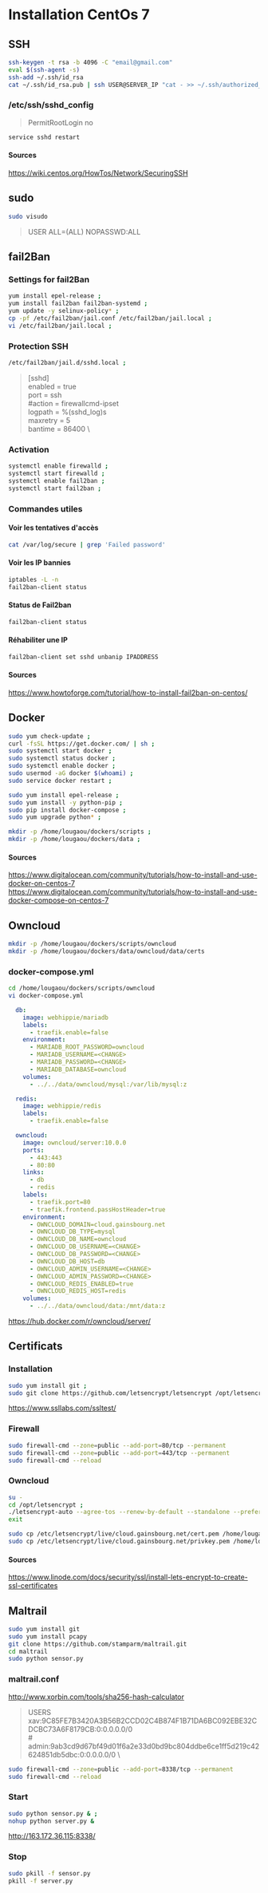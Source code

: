 # Installation CentOs 7

## SSH
```bash
ssh-keygen -t rsa -b 4096 -C "email@gmail.com"
eval $(ssh-agent -s)
ssh-add ~/.ssh/id_rsa
cat ~/.ssh/id_rsa.pub | ssh USER@SERVER_IP "cat - >> ~/.ssh/authorized_keys"
```
### /etc/ssh/sshd_config
> PermitRootLogin no

```bash
service sshd restart
```
#### Sources
https://wiki.centos.org/HowTos/Network/SecuringSSH

## <a name="sudo"></a> sudo

```bash
sudo visudo
```

> USER ALL=(ALL) NOPASSWD:ALL


## <a name="Fail2Ban"></a> fail2Ban

### Settings for fail2Ban
```bash
yum install epel-release ;
yum install fail2ban fail2ban-systemd ;
yum update -y selinux-policy* ;
cp -pf /etc/fail2ban/jail.conf /etc/fail2ban/jail.local ;
vi /etc/fail2ban/jail.local ;
```

### Protection SSH
```bash
/etc/fail2ban/jail.d/sshd.local ;
```

> [sshd] \
  enabled = true \
  port = ssh \
  #action = firewallcmd-ipset \
  logpath = %(sshd_log)s \
  maxretry = 5 \
  bantime = 86400 \

### Activation
```bash
systemctl enable firewalld ;
systemctl start firewalld ;
systemctl enable fail2ban ;
systemctl start fail2ban ;
```

### Commandes utiles
#### Voir les tentatives d'accès
```bash
cat /var/log/secure | grep 'Failed password'
```
#### Voir les IP bannies
```bash
iptables -L -n
fail2ban-client status
```
#### Status de Fail2ban
```bash
fail2ban-client status
```
#### Réhabiliter une IP
```bash
fail2ban-client set sshd unbanip IPADDRESS
```
#### Sources
https://www.howtoforge.com/tutorial/how-to-install-fail2ban-on-centos/


## <a name="Docker"></a> Docker

```bash
sudo yum check-update ;
curl -fsSL https://get.docker.com/ | sh ;
sudo systemctl start docker ;
sudo systemctl status docker ;
sudo systemctl enable docker ;
sudo usermod -aG docker $(whoami) ;
sudo service docker restart ;

sudo yum install epel-release ;
sudo yum install -y python-pip ;
sudo pip install docker-compose ;
sudo yum upgrade python* ;

mkdir -p /home/lougaou/dockers/scripts ;
mkdir -p /home/lougaou/dockers/data ;
```
#### Sources
https://www.digitalocean.com/community/tutorials/how-to-install-and-use-docker-on-centos-7
https://www.digitalocean.com/community/tutorials/how-to-install-and-use-docker-compose-on-centos-7

## <a name="Owncloud"></a> Owncloud

```bash
mkdir -p /home/lougaou/dockers/scripts/owncloud
mkdir -p /home/lougaou/dockers/data/owncloud/data/certs
```

### docker-compose.yml
```bash
cd /home/lougaou/dockers/scripts/owncloud
vi docker-compose.yml
```
```yaml
  db: 
    image: webhippie/mariadb
    labels:
      - traefik.enable=false
    environment:
      - MARIADB_ROOT_PASSWORD=owncloud
      - MARIADB_USERNAME=<CHANGE>
      - MARIADB_PASSWORD=<CHANGE>
      - MARIADB_DATABASE=owncloud
    volumes:
      - ../../data/owncloud/mysql:/var/lib/mysql:z

  redis:
    image: webhippie/redis
    labels:
      - traefik.enable=false

  owncloud:
    image: owncloud/server:10.0.0
    ports:
      - 443:443
      - 80:80
    links:
      - db
      - redis
    labels:
      - traefik.port=80
      - traefik.frontend.passHostHeader=true
    environment:
      - OWNCLOUD_DOMAIN=cloud.gainsbourg.net
      - OWNCLOUD_DB_TYPE=mysql
      - OWNCLOUD_DB_NAME=owncloud
      - OWNCLOUD_DB_USERNAME=<CHANGE>
      - OWNCLOUD_DB_PASSWORD=<CHANGE>
      - OWNCLOUD_DB_HOST=db
      - OWNCLOUD_ADMIN_USERNAME=<CHANGE>
      - OWNCLOUD_ADMIN_PASSWORD=<CHANGE>
      - OWNCLOUD_REDIS_ENABLED=true
      - OWNCLOUD_REDIS_HOST=redis
    volumes:
      - ../../data/owncloud/data:/mnt/data:z
```

https://hub.docker.com/r/owncloud/server/

## <a name="Certificats"></a> Certificats

### Installation
```bash
sudo yum install git ;
sudo git clone https://github.com/letsencrypt/letsencrypt /opt/letsencrypt ;
```
https://www.ssllabs.com/ssltest/

### Firewall
```bash
sudo firewall-cmd --zone=public --add-port=80/tcp --permanent
sudo firewall-cmd --zone=public --add-port=443/tcp --permanent
sudo firewall-cmd --reload
```

### Owncloud
```bash
su -
cd /opt/letsencrypt ;
./letsencrypt-auto --agree-tos --renew-by-default --standalone --preferred-challenges http-01 --http-01-port 80 certonly -d cloud.gainsbourg.net --email letsencrypt@gainsbourg.net ;
exit

sudo cp /etc/letsencrypt/live/cloud.gainsbourg.net/cert.pem /home/lougaou/dockers/dockers-data/owncloud/data/certs/ssl-cert.crt ;
sudo cp /etc/letsencrypt/live/cloud.gainsbourg.net/privkey.pem /home/lougaou/dockers/dockers-data/owncloud/data/certs/ssl-cert.key ;
```

#### Sources
https://www.linode.com/docs/security/ssl/install-lets-encrypt-to-create-ssl-certificates

## Maltrail
```bash
sudo yum install git
sudo yum install pcapy
git clone https://github.com/stamparm/maltrail.git
cd maltrail
sudo python sensor.py
```

### maltrail.conf
http://www.xorbin.com/tools/sha256-hash-calculator

> USERS \
    xav:9C85FE7B3420A3B56B2CCD02C4B874F1B71DA6BC092EBE32CDCBC73A6F8179CB:0:0.0.0.0/0 \
  \#   admin:9ab3cd9d67bf49d01f6a2e33d0bd9bc804ddbe6ce1ff5d219c42624851db5dbc:0:0.0.0.0/0  \

```bash
sudo firewall-cmd --zone=public --add-port=8338/tcp --permanent
sudo firewall-cmd --reload
```

### Start
```bash
sudo python sensor.py & ;
nohup python server.py &
```
http://163.172.36.115:8338/

### Stop
```bash
sudo pkill -f sensor.py
pkill -f server.py
```
